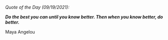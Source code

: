*Quote of the Day (09/19/2021):*

_**Do the best you can until you know better. Then when you know better, do better.**_

Maya Angelou
